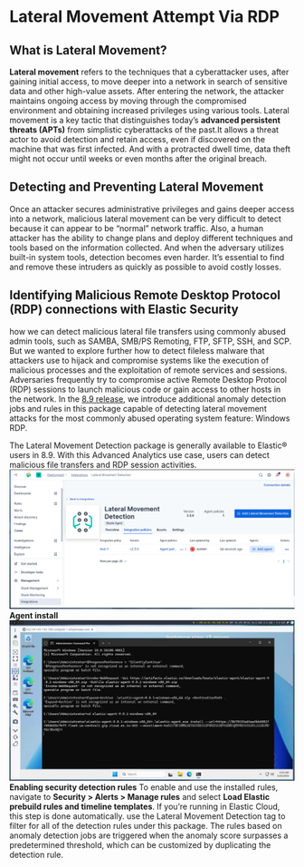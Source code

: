 # Lateral Movement Attempt Via RDP

## What is Lateral Movement?

  **Lateral movement** refers to the techniques that a cyberattacker uses, after gaining initial access, to move deeper into a network in search of sensitive data and other high-value assets. After entering the network, the attacker maintains ongoing access by moving through the compromised environment and obtaining increased privileges using various tools.
  Lateral movement is a key tactic that distinguishes today’s **advanced persistent threats (APTs)** from simplistic cyberattacks of the past.It allows a threat actor to avoid detection and retain access, even if discovered on the machine that was first infected. And with a protracted dwell time, data theft might not occur until weeks or even months after the original breach.

## Detecting and Preventing Lateral Movement

 Once an attacker secures administrative privileges and gains deeper access into a network, malicious lateral movement can be very difficult to detect because it can appear to be “normal” network traffic. Also, a human attacker has the ability to change plans and deploy different techniques and tools based on the information collected. And when the adversary utilizes built-in system tools, detection becomes even harder. It’s essential to find and remove these intruders as quickly as possible to avoid costly losses.
## Identifying Malicious Remote Desktop Protocol (RDP) connections with Elastic Security

   how we can detect malicious lateral file transfers using commonly abused admin tools,
   such as SAMBA, SMB/PS Remoting, FTP, SFTP, SSH, and SCP. But we wanted to explore further how to detect fileless malware that attackers use to hijack and compromise systems like the execution of malicious processes and the exploitation of remote services and sessions.
  Adversaries frequently try to compromise active Remote Desktop Protocol (RDP) sessions
   to launch malicious code or gain access to other hosts in the network. In the [8.9 release](https://www.elastic.co/blog/whats-new-elastic-security-8-9-0), we introduce additional anomaly detection jobs and rules in this package capable of detecting lateral movement attacks for the most commonly abused operating system feature: Windows RDP.  
   
   The Lateral Movement Detection package is generally available to Elastic® users in 8.9. With this Advanced Analytics use case, users can detect malicious file transfers and RDP session activities.
   ![Add Lateral Movement Dection](screenshots/Add-Lateral-inta.png)
   **Agent install**
   ![Agent Install](screenshots/lateral-agent-install.png)
**Enabling security detection rules**
To enable and use the installed rules, navigate to **Security > Alerts > Manage rules** and select **Load Elastic prebuild rules and timeline templates**. If you’re running in Elastic Cloud, this step is done automatically.
use the Lateral Movement Detection tag to filter for all of the detection rules under this package. The rules based on anomaly detection jobs are triggered when the anomaly score surpasses a predetermined threshold, which can be customized by duplicating the detection rule.
   